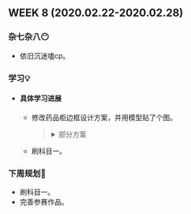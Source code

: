 WEEK 8 (2020.02.22-2020.02.28)
----------------------------

### 杂七杂八😶

+ 依旧沉迷嗑cp。

### 学习💡

+ #### 具体学习进展

  + 修改药品柜边框设计方案，并用模型贴了个图。

    > <details><summary>部分方案</summary><p><p align="center"></p><img src="https://raw.githubusercontent.com/windkaku/Bin/master/Weekly%20Report/img/%E8%8D%AF%E6%9F%9C.jpg" alt="药柜(看不见的话移步Bin/Weekly Report/img)" width="300"/></details>

  + 刷科目一。

### 下周规划👻

+ 刷科目一。
+ 完善参赛作品。

